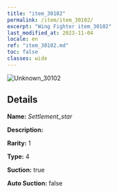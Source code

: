 ```yaml
---
title: "item_30102"
permalink: /item/item_30102/
excerpt: "Wing Fighter item_30102"
last_modified_at: 2023-11-04
locale: en
ref: "item_30102.md"
toc: false
classes: wide
---
```



 ![Unknown_30102](/images/item/Settlement_star_p.png)



## Details

 **Name:** *Settlement_star* 

 **Description:** 

 **Rarity:** 1 

 **Type:** 4 

 **Suction:** true 

 **Auto Suction:** false 


